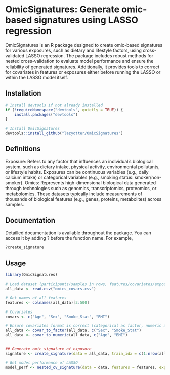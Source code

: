 # OmicSignatures: Generate omic-based signatures using LASSO regression
OmicSignatures is an R package designed to create omic-based signatures for various exposures, such as dietary and lifestyle factors, using cross-validated LASSO regression. The package includes robust methods for nested cross-validation to evaluate model performance and ensure the reliability of generated signatures. Additionally, it provides tools to correct for covariates in features or exposures either before running the LASSO or within the LASSO model itself.

## Installation
```R
# Install devtools if not already installed
if (!requireNamespace("devtools", quietly = TRUE)) {
    install.packages("devtools")
}

# Install OmicSignatures
devtools::install_github("lazyotter/OmicSignatures")
```
## Definitions
Exposure: Refers to any factor that influences an individual’s biological system, such as dietary intake, physical activity, environmental pollutants, or lifestyle habits. Exposures can be continuous variables (e.g., daily calcium intake) or categorical variables (e.g., smoking status: smoker/non-smoker).
Omics: Represents high-dimensional biological data generated through technologies such as genomics, transcriptomics, proteomics, or metabolomics. These datasets typically include measurements of thousands of biological features (e.g., genes, proteins, metabolites) across samples.

## Documentation
Detailled documentation is available throughout the package. You can access it by adding ? before the function name. For example,
```R
?create_signature
```

## Usage
```R
library(OmicSignatures)

# Load dataset (participants/samples in rows, features/covariates/exposure in columns)
all_data <- read.csv("omics_covars.csv")

# Get names of all features
features <- colnames(all_data)[3:500]

# Covariates
covars <- c("Age", "Sex", "Smoke_Stat", "BMI")

# Ensure covariates format is correct (categorical as factor, numeric as numeric)
all_data <- covar_to_factor(all_data, c("Sex", "Smoke_Stat")
all_data <- covar_to_numeric(all_data, c("Age", "BMI")


## Generate omic signature of exposure
signature <- create_signature(data = all_data, train_idx = c(1:nrow(all_data)), features = features, exposure = "Coffee", covars = covars)

# Get model performance of LASSO
model_perf <- nested_cv_signature(data = data, features = features, exposure = "Coffee", covars = covars)
```
